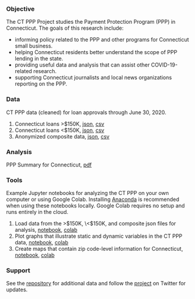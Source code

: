 ### Objective

The CT PPP Project studies the Payment Protection Program (PPP) in Connecticut. The goals of this
research include:

* informing policy related to the PPP and other programs for Connecticut small business.
* helping Connecticut residents better understand the scope of PPP lending in the state.
* providing useful data and analysis that can assist other COVID-19-related research.
* supporting Connecticut journalists and local news organizations reporting on the PPP.

### Data

CT PPP data (cleaned) for loan approvals through June 30, 2020.

1. Connecticut loans \>$150K, [json](https://github.com/ctppp/research/blob/master/data/ctppp_large_063020.json), [csv](https://github.com/ctppp/research/blob/master/data/ctppp_large_063020.csv)
2. Connecticut loans \<$150K, [json](https://github.com/ctppp/research/blob/master/data/ctppp_small_063020.json), [csv](https://github.com/ctppp/research/blob/master/data/ctppp_small_063020.csv)
3. Anonymized composite data, [json](https://github.com/ctppp/research/blob/master/data/ctppp_total_063020.json), [csv](https://github.com/ctppp/research/blob/master/data/ctppp_total_063020.csv)

### Analysis

PPP Summary for Connecticut, [pdf](https://github.com/ctppp/research/blob/master/report/CT_PPP_summary.pdf?raw=true)

### Tools

Example Jupyter notebooks for analyzing the CT PPP on your own computer or using Google Colab. Installing [Anaconda](https://www.anaconda.com/products/individual)
is recommended when using these notebooks locally. Google Colab requires no setup and runs entirely in the cloud.

1. Load data from the \>$150K, \<$150K, and composite json files for analysis, [notebook](https://github.com/ctppp/research/blob/master/notebook/ctppp_notebook_load.ipynb), [colab](https://githubtocolab.com/ctppp/research/blob/master/notebook/ctppp_notebook_load.ipynb)
2. Plot graphs that illustrate static and dynamic variables in the CT PPP data, [notebook](https://github.com/ctppp/research/blob/master/notebook/ctppp_notebook_plot.ipynb), [colab](https://githubtocolab.com/ctppp/research/blob/master/notebook/ctppp_notebook_plot.ipynb)
3. Create maps that contain zip code-level information for Connecticut, [notebook](https://github.com/ctppp/research/blob/master/notebook/ctppp_notebook_map.ipynb), [colab](https://githubtocolab.com/ctppp/research/blob/master/notebook/ctppp_notebook_map.ipynb)

### Support

See the [repository](https://github.com/ctppp/research/) for additional data and follow the [project](https://twitter.com/ctppp_project) on
Twitter for updates.
